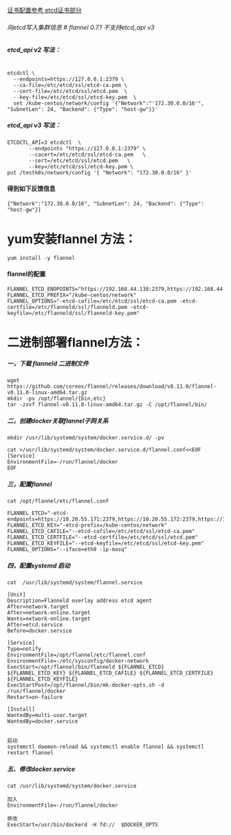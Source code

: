[证书配置参考 etcd证书部分](https://github.com/573009114/Kubernetes.install/blob/master/No.03%20%E5%BF%AB%E9%80%9F%E9%83%A8%E7%BD%B2etcd%E6%9C%8D%E5%8A%A1%EF%BC%88%E5%B8%A6%E8%AF%81%E4%B9%A6%EF%BC%89.md)
 



###### 向etcd写入集群信息   # flannel 0.7.1 不支持etcd_api v3
##### etcd_api v2 写法：
```

etcdctl \
  --endpoints=https://127.0.0.1:2379 \
  --ca-file=/etc/etcd/ssl/etcd-ca.pem \
  --cert-file=/etc/etcd/ssl/etcd.pem  \
  --key-file=/etc/etcd/ssl/etcd-key.pem  \
  set /kube-centos/network/config '{"Network":"'172.30.0.0/16'", "SubnetLen": 24, "Backend": {"Type": "host-gw"}}'
 ```
 ##### etcd_api v3 写法：
 ```
ETCDCTL_API=3 etcdctl  \
        --endpoints "https://127.0.0.1:2379" \
        --cacert=/etc/etcd/ssl/etcd-ca.pem   \
        --cert=/etc/etcd/ssl/etcd.pem   \
        --key=/etc/etcd/ssl/etcd-key.pem \
 put /testk8s/network/config '{ "Network": "172.30.0.0/16" }'
 ```
 
 
#### 得到如下反馈信息
```
{"Network":"172.30.0.0/16", "SubnetLen": 24, "Backend": {"Type": "host-gw"}}
```

# yum安装flannel 方法：
```
yum install -y flannel
``` 

#### flannel的配置
```
FLANNEL_ETCD_ENDPOINTS="https://192.168.44.138:2379,https://192.168.44.139:2379,https://192.168.44.140:2379"
FLANNEL_ETCD_PREFIX="/kube-centos/network"
FLANNEL_OPTIONS="-etcd-cafile=/etc/etcd/ssl/etcd-ca.pem -etcd-certfile=/etc/flanneld/ssl/flanneld.pem -etcd-keyfile=/etc/flanneld/ssl/flanneld-key.pem"

```



# 二进制部署flannel方法：

##### 一，下载 flanneld 二进制文件
```
wget https://github.com/coreos/flannel/releases/download/v0.11.0/flannel-v0.11.0-linux-amd64.tar.gz
mkdir -pv /opt/flannel/{bin,etc}
tar -zxvf flannel-v0.11.0-linux-amd64.tar.gz -C /opt/flannel/bin/

```
##### 二，创建docker关联flannel子网关系
```
mkdir /usr/lib/systemd/system/docker.service.d/ -pv

cat >/usr/lib/systemd/system/docker.service.d/flannel.conf<<EOF
[Service]
EnvironmentFile=-/run/flannel/docker
EOF
```

##### 三，配置flannel
```
cat /opt/flannel/etc/flannel.conf

FLANNEL_ETCD="-etcd-endpoints=https://10.20.55.171:2379,https://10.20.55.172:2379,https://10.20.55.173:2379"
FLANNEL_ETCD_KEY="-etcd-prefix=/kube-centos/network"
FLANNEL_ETCD_CAFILE="--etcd-cafile=/etc/etcd/ssl/etcd-ca.pem"
FLANNEL_ETCD_CERTFILE="--etcd-certfile=/etc/etcd/ssl/etcd.pem"
FLANNEL_ETCD_KEYFILE="--etcd-keyfile=/etc/etcd/ssl/etcd-key.pem"
FLANNEL_OPTIONS="--iface=eth0 -ip-masq" 
```

##### 四，配置systemd 启动
```
cat  /usr/lib/systemd/system/flannel.service

[Unit]
Description=Flanneld overlay address etcd agent
After=network.target
After=network-online.target
Wants=network-online.target
After=etcd.service
Before=docker.service

[Service]
Type=notify
EnvironmentFile=/opt/flannel/etc/flannel.conf
EnvironmentFile=-/etc/sysconfig/docker-network
ExecStart=/opt/flannel/bin/flanneld ${FLANNEL_ETCD} ${FLANNEL_ETCD_KEY} ${FLANNEL_ETCD_CAFILE} ${FLANNEL_ETCD_CERTFILE} ${FLANNEL_ETCD_KEYFILE}
ExecStartPost=/opt/flannel/bin/mk-docker-opts.sh -d /run/flannel/docker
Restart=on-failure

[Install]
WantedBy=multi-user.target
WantedBy=docker.service


启动
systemctl daemon-reload && systemctl enable flannel && systemctl restart flannel
```

##### 五、修改docker.service
```
cat /usr/lib/systemd/system/docker.service

加入
EnvironmentFile=-/run/flannel/docker

修改
ExecStart=/usr/bin/dockerd -H fd://  $DOCKER_OPTS

```

